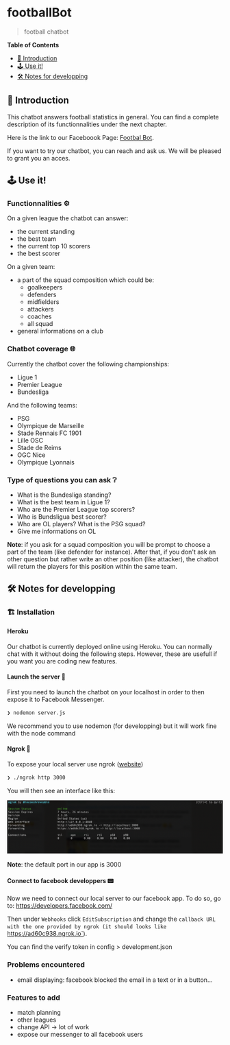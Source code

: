 # footballBot
> football chatbot



**Table of Contents**
- [📖 Introduction](#--introduction)
- [🕹 Use it!](#--use-it)
- [🛠 Notes for developping](#-notes-for-developping)




## 📖 Introduction

This chatbot answers football statistics in general. You can find a complete description of its functionnalities under the next chapter.

Here is the link to our Faceboook Page: [Footbal Bot](https://www.facebook.com/Football-Bot-110345200596257).

If you want to try our chatbot, you can reach and ask us. We will be pleased to grant you an acces.

## 🕹 Use it!


### Functionnalities ⚙️

On a given league the chatbot can answer:
- the current standing
- the best team
- the current top 10 scorers
- the best scorer

On a given team:
- a part of the squad composition which could be:
    - goalkeepers
    - defenders
    - midfielders
    - attackers
    - coaches
    - all squad
- general informations on a club


### Chatbot coverage 🌐

Currently the chatbot cover the following championships:
- Ligue 1
- Premier League
- Bundesliga

And the following teams:
- PSG
- Olympique de Marseille
- Stade Rennais FC 1901
- Lille OSC
- Stade de Reims
- OGC Nice
- Olympique Lyonnais

### Type of questions you can ask ❔

- What is the Bundesliga standing?
- What is the best team in Ligue 1?
- Who are the Premier League top scorers?
- Who is Bundsligua best scorer?
- Who are OL players? What is the PSG squad? 
- Give me informations on OL

**Note**: if you ask for a squad composition you will be prompt to choose a part of the team (like defender for instance). After that, if you don't ask an other question but rather write an other position (like attacker), the chatbot will return the players for this position within the same team.  



## 🛠 Notes for developping

### 🏗  Installation 

#### Heroku 

Our chatbot is currently deployed online using Heroku. You can normally chat with it without doing the following steps.
However, these are usefull if you want you are coding new features.

#### Launch the server 🔌

First you need to launch the chatbot on your localhost in order to then expose it to Facebook Messenger.

```sh
❯ nodemon server.js
```

We recommend you to use nodemon (for developping) but it will work fine with the node command


#### Ngrok 📡

To expose your local server use ngrok ([website](https://ngrok.com/)) 
```sh
❯ ./ngrok http 3000
```
You will then see an interface like this:

![ngrok](./img/ngrok.png)

**Note**: the default port in our app is 3000 


#### Connect to facebook developpers 📟


Now we need to connect our local server to our facebook app.
To do so, go to: https://developers.facebook.com/

Then under `Webhooks` click `EditSubscription` and change the `callback URL with the one provided by ngrok (it should looks like `https://ad60c938.ngrok.io`).

You can find the verify token in config > development.json


### Problems encountered

- email displaying: facebook blocked the email in a text or in a button...


### Features to add

- match planning
- other leagues
- change API -> lot of work
- expose our messenger to all facebook users






